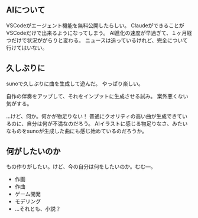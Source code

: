 ## AIについて

VSCodeがエージェント機能を無料公開したらしい。
ClaudeができることがVSCodeだけで出来るようになってしまう。
AI進化の速度が早過ぎて、１ヶ月経つだけで状況ががらりと変わる。
ニュースは追っているけれど、完全について行けてはいない。

## 久しぶりに

sunoで久しぶりに曲を生成して遊んだ。
やっぱり楽しい。

自作の伴奏をアップして、それをインプットに生成させる試み。
案外悪くない気がする。

…けど、何か。何かが物足りない！
普通にクオリティの高い曲が生成できているのに、自分は何が不満なのだろう。
AIイラストに感じる物足りなさ、みたいなものをsunoが生成した曲にも感じ始めているのだろうか。

## 何がしたいのか

もの作りがしたい。けど、今の自分は何をしたいのか。むむ―。
- 作画
- 作曲
- ゲーム開発
- モデリング
- …それとも、小説？

